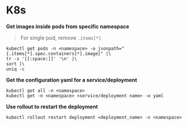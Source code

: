 # K8s

**Get images inside pods from specific namespace**
> For single pod, remove ``.items[*]``
```
kubectl get pods -n <namespace> -o jsonpath="{.items[*].spec.containers[*].image}" |\
tr -s '[[:space:]]' '\n' |\
sort |\
uniq -c
```

**Get the configuration yaml for a service/deployment**
```
kubectl get all -n <namespace>
kubectl get -n <namespace> <service/deployment name> -o yaml
```

**Use rollout to restart the deployment**

``kubectl rollout restart deployment <deployment_name> -n <namespace>``